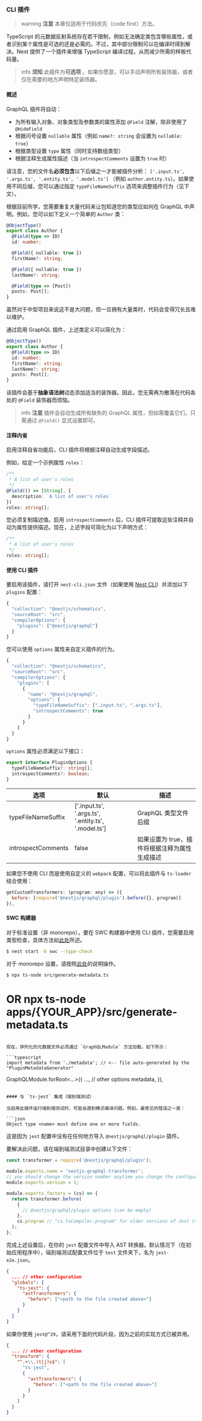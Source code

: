 ### CLI 插件

> warning **注意** 本章仅适用于代码优先（code first）方法。

TypeScript 的元数据反射系统存在若干限制，例如无法确定类包含哪些属性，或者识别某个属性是可选的还是必需的。不过，其中部分限制可以在编译时得到解决。Nest 提供了一个插件来增强 TypeScript 编译过程，从而减少所需的样板代码量。

> info **须知** 此插件为**可选项** 。如果你愿意，可以手动声明所有装饰器，或者仅在需要的地方声明特定装饰器。

#### 概述

GraphQL 插件将自动：

- 为所有输入对象、对象类型及参数类的属性添加 `@Field` 注解，除非使用了 `@HideField`
- 根据问号设置 `nullable` 属性（例如 `name?: string` 会设置为 `nullable: true`）
- 根据类型设置 `type` 属性（同时支持数组类型）
- 根据注释生成属性描述（当 `introspectComments` 设置为 `true` 时）

请注意，您的文件名**必须包含**以下后缀之一才能被插件分析： `['.input.ts', '.args.ts', '.entity.ts', '.model.ts']` （例如 `author.entity.ts`）。如果使用不同后缀，您可以通过指定 `typeFileNameSuffix` 选项来调整插件行为（见下文）。

根据目前所学，您需要重复大量代码来让包知道您的类型应如何在 GraphQL 中声明。例如，您可以如下定义一个简单的 `Author` 类：

```typescript title="authors/models/author.model"
@ObjectType()
export class Author {
  @Field(type => ID)
  id: number;

  @Field({ nullable: true })
  firstName?: string;

  @Field({ nullable: true })
  lastName?: string;

  @Field(type => [Post])
  posts: Post[];
}
```

虽然对于中型项目来说这不是大问题，但一旦拥有大量类时，代码会变得冗长且难以维护。

通过启用 GraphQL 插件，上述类定义可以简化为：

```typescript title="authors/models/author.model"
@ObjectType()
export class Author {
  @Field(type => ID)
  id: number;
  firstName?: string;
  lastName?: string;
  posts: Post[];
}
```

该插件会基于**抽象语法树**动态添加适当的装饰器。因此，您无需再为散落在代码各处的 `@Field` 装饰器而烦恼。

> info **注意** 插件会自动生成所有缺失的 GraphQL 属性，但如需覆盖它们，只需通过 `@Field()` 显式设置即可。

#### 注释内省

启用注释自省功能后，CLI 插件将根据注释自动生成字段描述。

例如，给定一个示例属性 `roles`：

```typescript
/**
 * A list of user's roles
 */
@Field(() => [String], {
  description: `A list of user's roles`
})
roles: string[];
```

您必须复制描述值。启用 `introspectComments` 后，CLI 插件可提取这些注释并自动为属性提供描述。现在，上述字段可简化为以下声明方式：

```typescript
/**
 * A list of user's roles
 */
roles: string[];
```

#### 使用 CLI 插件

要启用该插件，请打开 `nest-cli.json` 文件（如果使用 [Nest CLI](/cli/overview)）并添加以下 `plugins` 配置：

```javascript
{
  "collection": "@nestjs/schematics",
  "sourceRoot": "src",
  "compilerOptions": {
    "plugins": ["@nestjs/graphql"]
  }
}
```

您可以使用 `options` 属性来自定义插件的行为。

```javascript
{
  "collection": "@nestjs/schematics",
  "sourceRoot": "src",
  "compilerOptions": {
    "plugins": [
      {
        "name": "@nestjs/graphql",
        "options": {
          "typeFileNameSuffix": [".input.ts", ".args.ts"],
          "introspectComments": true
        }
      }
    ]
  }
}

```

`options` 属性必须满足以下接口：

```typescript
export interface PluginOptions {
  typeFileNameSuffix?: string[];
  introspectComments?: boolean;
}
```

| 选项               | 默认                                                   | 描述                                          |
| ------------------ | ------------------------------------------------------ | --------------------------------------------- |
| typeFileNameSuffix | \['.input.ts', '.args.ts', '.entity.ts', '.model.ts'\] | GraphQL 类型文件后缀                          |
| introspectComments | false                                                  | 如果设置为 true，插件将根据注释为属性生成描述 |

如果您不使用 CLI 而是使用自定义的 `webpack` 配置，可以将此插件与 `ts-loader` 结合使用：

```javascript
getCustomTransformers: (program: any) => ({
  before: [require('@nestjs/graphql/plugin').before({}, program)]
}),
```

#### SWC 构建器

对于标准设置（非 monorepo），要在 SWC 构建器中使用 CLI 插件，您需要启用类型检查，具体方法如[此处](/recipes/swc#类型检查)所述。

```bash
$ nest start -b swc --type-check
```

对于 monorepo 设置，请按照[此处](/recipes/swc#monorepo-和-cli-插件)的说明操作。

```bash
$ npx ts-node src/generate-metadata.ts
```
# OR npx ts-node apps/{YOUR_APP}/src/generate-metadata.ts
```

现在，序列化的元数据文件必须通过 `GraphQLModule` 方法加载，如下所示：

```typescript
import metadata from './metadata'; // <-- file auto-generated by the "PluginMetadataGenerator"
```

GraphQLModule.forRoot<...>({
  ..., // other options
  metadata,
}),
```

#### 与 `ts-jest` 集成（端到端测试）

当启用此插件运行端到端测试时，可能会遇到模式编译问题。例如，最常见的错误之一是：

```json
Object type <name> must define one or more fields.
```

这是因为 `jest` 配置中没有在任何地方导入 `@nestjs/graphql/plugin` 插件。

要解决此问题，请在端到端测试目录中创建以下文件：

```javascript
const transformer = require('@nestjs/graphql/plugin');

module.exports.name = 'nestjs-graphql-transformer';
// you should change the version number anytime you change the configuration below - otherwise, jest will not detect changes
module.exports.version = 1;

module.exports.factory = (cs) => {
  return transformer.before(
    {
      // @nestjs/graphql/plugin options (can be empty)
    },
    cs.program // "cs.tsCompiler.program" for older versions of Jest (<= v27)
  );
};
```

完成上述设置后，在你的 `jest` 配置文件中导入 AST 转换器。默认情况下（在初始应用程序中），端到端测试配置文件位于 `test` 文件夹下，名为 `jest-e2e.json`。

```json
{
  ... // other configuration
  "globals": {
    "ts-jest": {
      "astTransformers": {
        "before": ["<path to the file created above>"]
      }
    }
  }
}
```

如果你使用 `jest@^29`，请采用下面的代码片段，因为之前的实现方式已被弃用。

```json
{
  ... // other configuration
  "transform": {
    "^.+\\.(t|j)s$": [
      "ts-jest",
      {
        "astTransformers": {
          "before": ["<path to the file created above>"]
        }
      }
    ]
  }
}
```
